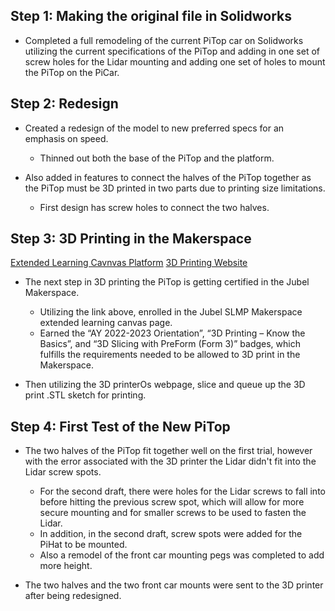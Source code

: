 ## Step 1: Making the original file in Solidworks 

- Completed a full remodeling of the current PiTop car on Solidworks utilizing the current specifications of the PiTop and adding in one set of screw holes for the Lidar mounting and adding one set of holes to mount the PiTop on the PiCar.

## Step 2: Redesign

- Created a redesign of the model to new preferred specs for an emphasis on speed.
	- Thinned out both the base of the PiTop and the platform.

- Also added in features to connect the halves of the PiTop together as the PiTop must be 3D printed in two parts due to printing size limitations.
	- First design has screw holes to connect the two halves.

## Step 3: 3D Printing in the Makerspace

[Extended Learning Cavnvas Platform](https://wustl-catalog.instructure.com/login/saml)
[3D Printing Website](https://cloud.3dprinteros.com/#/files)

- The next step in 3D printing the PiTop is getting certified in the Jubel Makerspace.
	- Utilizing the link above, enrolled in the Jubel SLMP Makerspace extended learning canvas page.
	- Earned the “AY 2022-2023 Orientation”, “3D Printing – Know the Basics”, and “3D Slicing with PreForm (Form 3)” badges, which fulfills the requirements needed to be allowed to 3D print in the Makerspace.

- Then utilizing the 3D printerOs webpage, slice and queue up the 3D print .STL sketch for printing.

## Step 4: First Test of the New PiTop

- The two halves of the PiTop fit together well on the first trial, however with the error associated with the 3D printer the Lidar didn't fit into the Lidar screw spots.
	- For the second draft, there were holes for the Lidar screws to fall into before hitting the previous screw spot, which will allow for more secure mounting and for smaller screws to be used to fasten the Lidar.
	- In addition, in the second draft, screw spots were added for the PiHat to be mounted.
	- Also a remodel of the front car mounting pegs was completed to add more height.

- The two halves and the two front car mounts were sent to the 3D printer after being redesigned.